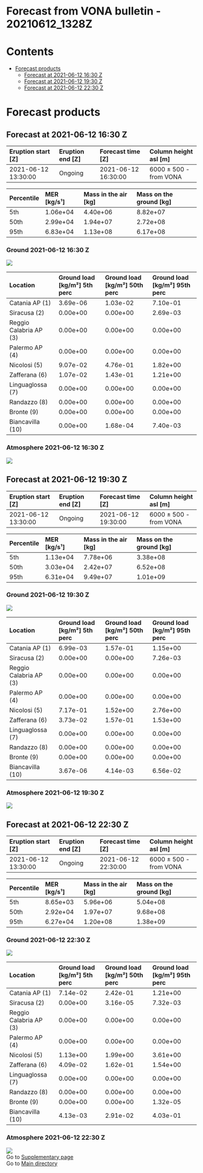 
Forecast from VONA bulletin - 20210612_1328Z
============================================

Contents
========

* [Forecast products](#forecast-products)
	* [Forecast at 2021-06-12 16:30 Z](#forecast-at-2021-06-12-1630-z)
	* [Forecast at 2021-06-12 19:30 Z](#forecast-at-2021-06-12-1930-z)
	* [Forecast at 2021-06-12 22:30 Z](#forecast-at-2021-06-12-2230-z)

# Forecast products

## Forecast at 2021-06-12 16:30 Z
  

|Eruption start [Z]|Eruption end [Z]|Forecast time [Z]|Column height asl [m]|
| :--- | :--- | :--- | :--- |
|2021-06-12 13:30:00|Ongoing|2021-06-12 16:30:00|6000 ± 500 - from VONA|
  
  

|Percentile|MER [kg/s¹]|Mass in the air [kg]|Mass on the ground [kg]|
| :--- | :--- | :--- | :--- |
|5th|1.06e+04|4.40e+06|8.82e+07|
|50th|2.99e+04|1.94e+07|2.72e+08|
|95th|6.83e+04|1.13e+08|6.17e+08|
  

### Ground 2021-06-12 16:30 Z
  
![](./figures/probability_grd_2021_06_12_1630_scenario_1.png)  
  
  
  
  
  
  
  
  
  

|Location|Ground load [kg/m²] 5th perc|Ground load [kg/m²] 50th perc|Ground load [kg/m²] 95th perc|
| :--- | :--- | :--- | :--- |
|Catania AP (1)|3.69e-06|1.03e-02|7.10e-01|
|Siracusa (2)|0.00e+00|0.00e+00|2.69e-03|
|Reggio Calabria AP (3)|0.00e+00|0.00e+00|0.00e+00|
|Palermo AP (4)|0.00e+00|0.00e+00|0.00e+00|
|Nicolosi (5)|9.07e-02|4.76e-01|1.82e+00|
|Zafferana (6)|1.07e-02|1.43e-01|1.21e+00|
|Linguaglossa (7)|0.00e+00|0.00e+00|0.00e+00|
|Randazzo (8)|0.00e+00|0.00e+00|0.00e+00|
|Bronte (9)|0.00e+00|0.00e+00|0.00e+00|
|Biancavilla (10)|0.00e+00|1.68e-04|7.40e-03|
  

### Atmosphere 2021-06-12 16:30 Z
  
![](./figures/probability_air_2021_06_12_1630_scenario_1_conclev_1.png)
## Forecast at 2021-06-12 19:30 Z
  

|Eruption start [Z]|Eruption end [Z]|Forecast time [Z]|Column height asl [m]|
| :--- | :--- | :--- | :--- |
|2021-06-12 13:30:00|Ongoing|2021-06-12 19:30:00|6000 ± 500 - from VONA|
  
  

|Percentile|MER [kg/s¹]|Mass in the air [kg]|Mass on the ground [kg]|
| :--- | :--- | :--- | :--- |
|5th|1.13e+04|7.78e+06|3.38e+08|
|50th|3.03e+04|2.42e+07|6.52e+08|
|95th|6.31e+04|9.49e+07|1.01e+09|
  

### Ground 2021-06-12 19:30 Z
  
![](./figures/probability_grd_2021_06_12_1930_scenario_1.png)  
  
  
  
  
  
  
  
  
  

|Location|Ground load [kg/m²] 5th perc|Ground load [kg/m²] 50th perc|Ground load [kg/m²] 95th perc|
| :--- | :--- | :--- | :--- |
|Catania AP (1)|6.99e-03|1.57e-01|1.15e+00|
|Siracusa (2)|0.00e+00|0.00e+00|7.26e-03|
|Reggio Calabria AP (3)|0.00e+00|0.00e+00|0.00e+00|
|Palermo AP (4)|0.00e+00|0.00e+00|0.00e+00|
|Nicolosi (5)|7.17e-01|1.52e+00|2.76e+00|
|Zafferana (6)|3.73e-02|1.57e-01|1.53e+00|
|Linguaglossa (7)|0.00e+00|0.00e+00|0.00e+00|
|Randazzo (8)|0.00e+00|0.00e+00|0.00e+00|
|Bronte (9)|0.00e+00|0.00e+00|0.00e+00|
|Biancavilla (10)|3.67e-06|4.14e-03|6.56e-02|
  

### Atmosphere 2021-06-12 19:30 Z
  
![](./figures/probability_air_2021_06_12_1930_scenario_1_conclev_1.png)
## Forecast at 2021-06-12 22:30 Z
  

|Eruption start [Z]|Eruption end [Z]|Forecast time [Z]|Column height asl [m]|
| :--- | :--- | :--- | :--- |
|2021-06-12 13:30:00|Ongoing|2021-06-12 22:30:00|6000 ± 500 - from VONA|
  
  

|Percentile|MER [kg/s¹]|Mass in the air [kg]|Mass on the ground [kg]|
| :--- | :--- | :--- | :--- |
|5th|8.65e+03|5.96e+06|5.04e+08|
|50th|2.92e+04|1.97e+07|9.68e+08|
|95th|6.27e+04|1.20e+08|1.38e+09|
  

### Ground 2021-06-12 22:30 Z
  
![](./figures/probability_grd_2021_06_12_2230_scenario_1.png)  
  
  
  
  
  
  
  
  
  

|Location|Ground load [kg/m²] 5th perc|Ground load [kg/m²] 50th perc|Ground load [kg/m²] 95th perc|
| :--- | :--- | :--- | :--- |
|Catania AP (1)|7.14e-02|2.42e-01|1.21e+00|
|Siracusa (2)|0.00e+00|3.16e-05|7.32e-03|
|Reggio Calabria AP (3)|0.00e+00|0.00e+00|0.00e+00|
|Palermo AP (4)|0.00e+00|0.00e+00|0.00e+00|
|Nicolosi (5)|1.13e+00|1.99e+00|3.61e+00|
|Zafferana (6)|4.09e-02|1.62e-01|1.54e+00|
|Linguaglossa (7)|0.00e+00|0.00e+00|0.00e+00|
|Randazzo (8)|0.00e+00|0.00e+00|0.00e+00|
|Bronte (9)|0.00e+00|0.00e+00|1.32e-05|
|Biancavilla (10)|4.13e-03|2.91e-02|4.03e-01|
  

### Atmosphere 2021-06-12 22:30 Z
  
![](./figures/probability_air_2021_06_12_2230_scenario_1_conclev_1.png)  
Go to [Supplementary page](Supplementary_page.md)  
Go to [Main directory](https://github.com/federicapardini/Real_time_ash_forecast)